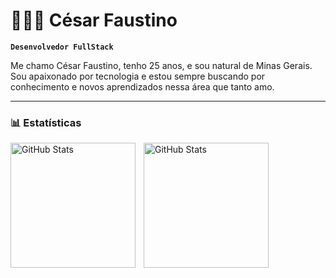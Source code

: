 # 👩🏻‍💻 César Faustino

**`Desenvolvedor FullStack`**

Me chamo César Faustino, tenho 25 anos, e sou natural de Minas Gerais. Sou apaixonado por tecnologia e estou sempre buscando por conhecimento e novos aprendizados nessa área que tanto amo.

---
### 📊 Estatísticas

<p>
  <img 
    align="left" 
    alt="GitHub Stats" 
    height="200" 
    style="padding-right: 10px;" 
    src="https://github-readme-stats.vercel.app/api?username=csarfau&theme=tokyonight&show_icons=true&hide_border=false&count_private=true" 
  />
  <img 
      align="left" 
      alt="GitHub Stats" 
      height="200" 
      src="https://github-readme-stats.vercel.app/api/top-langs/?username=csarfau&theme=tokyonight&show_icons=true&hide_border=false&layout=compact" 
  />
</p>
